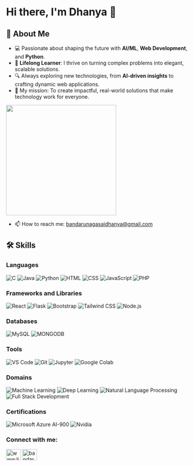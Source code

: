 # Hi there, I'm Dhanya 👋




## 🚀 About Me  
- 💻 Passionate about shaping the future with **AI/ML**, **Web Development**, and **Python**.  
- 🌱 **Lifelong Learner**: I thrive on turning complex problems into elegant, scalable solutions.  
- 🔍 Always exploring new technologies, from **AI-driven insights** to crafting dynamic web applications.  
- 🚀 My mission: To create impactful, real-world solutions that make technology work for everyone.

<img src="https://user-images.githubusercontent.com/74038190/219923823-bf1ce878-c6b8-4faa-be07-93e6b1006521.gif" width="300">

- 📫 How to reach me: [bandarunagasaidhanya@gmail.com](mailto:bandarunagasaidhanya@gmail.com)


## 🛠️ Skills

### Languages
![C](https://img.shields.io/badge/C-00599C?style=for-the-badge&logo=c&logoColor=white)
![Java](https://img.shields.io/badge/Java-007396?style=for-the-badge&logo=java&logoColor=white)
![Python](https://img.shields.io/badge/Python-3776AB?style=for-the-badge&logo=python&logoColor=white)
![HTML](https://img.shields.io/badge/HTML-239120?style=for-the-badge&logo=html5&logoColor=white)
![CSS](https://img.shields.io/badge/CSS-1572B6?style=for-the-badge&logo=css3&logoColor=white)
![JavaScript](https://img.shields.io/badge/JavaScript-F7DF1E?style=for-the-badge&logo=javascript&logoColor=black)
![PHP](https://img.shields.io/badge/PHP-777BB4?style=for-the-badge&logo=php&logoColor=white)

### Frameworks and Libraries
![React](https://img.shields.io/badge/React-20232A?style=for-the-badge&logo=react&logoColor=61DAFB)
![Flask](https://img.shields.io/badge/Flask-000000?style=for-the-badge&logo=flask&logoColor=white)
![Bootstrap](https://img.shields.io/badge/Bootstrap-563D7C?style=for-the-badge&logo=bootstrap&logoColor=white)
![Tailwind CSS](https://img.shields.io/badge/Tailwind_CSS-38B2AC?style=for-the-badge&logo=tailwind-css&logoColor=white)
![Node.js](https://img.shields.io/badge/Node.js-339933?style=for-the-badge&logo=nodedotjs&logoColor=white)

### Databases

![MySQL](https://img.shields.io/badge/MySQL-4479A1?style=for-the-badge&logo=mysql&logoColor=white)
![MONGODB](https://img.shields.io/badge/MONGODB-336791?style=for-the-badge&logo=postgresql&logoColor=white)


### Tools
![VS Code](https://img.shields.io/badge/VS%20Code-007ACC?style=for-the-badge&logo=visual-studio-code&logoColor=white)
![Git](https://img.shields.io/badge/Git-F05032?style=for-the-badge&logo=git&logoColor=white)
![Jupyter](https://img.shields.io/badge/Jupyter-F37626?style=for-the-badge&logo=jupyter&logoColor=white)
![Google Colab](https://img.shields.io/badge/Google%20Colab-F9AB00?style=for-the-badge&logo=google-colab&logoColor=white)

### Domains
![Machine Learning](https://img.shields.io/badge/Machine%20Learning-FF6F00?style=for-the-badge&logo=scikit-learn&logoColor=white)
![Deep Learning](https://img.shields.io/badge/Deep%20Learning-4CAF50?style=for-the-badge&logo=tensorflow&logoColor=white)
![Natural Language Processing](https://img.shields.io/badge/NLP-FF6F00?style=for-the-badge&logo=scikit-learn&logoColor=white)
![Full Stack Development](https://img.shields.io/badge/Full%20Stack%20Development-0288D1?style=for-the-badge&logo=node.js&logoColor=white)

### Certifications
![Microsoft Azure AI-900](https://img.shields.io/badge/Microsoft%20Azure%20AI--900-0089D6?style=for-the-badge&logo=microsoft-azure&logoColor=white)
![Nvidia](https://img.shields.io/badge/Nvidia%20-339933??style=for-the-badge&logo=nvidia&logoColor=white)



<h3 align="left">Connect with me:</h3>
<p align="left">
<a href="https://linkedin.com/in/www.linkedin.com/in/bandaru-naga-sai-dhanya-b958a027a" target="blank"><img align="center" src="https://raw.githubusercontent.com/rahuldkjain/github-profile-readme-generator/master/src/images/icons/Social/linked-in-alt.svg" alt="www.linkedin.com/in/bandaru-naga-sai-dhanya-b958a027a" height="30" width="40" /></a>
<a href="https://www.leetcode.com/bandarunagasaidhanya" target="blank"><img align="center" src="https://raw.githubusercontent.com/rahuldkjain/github-profile-readme-generator/master/src/images/icons/Social/leet-code.svg" alt="bandarunagasaidhanya" height="30" width="40" /></a>
</p>


